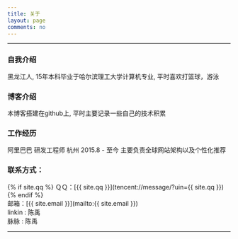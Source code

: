 ```yaml
---
title: 关于
layout: page
comments: no
---
```


---

### 自我介绍
黑龙江人, 15年本科毕业于哈尔滨理工大学计算机专业, 平时喜欢打篮球，游泳

### 博客介绍
本博客搭建在github上, 平时主要记录一些自己的技术积累

### 工作经历
阿里巴巴 研发工程师 杭州 2015.8 - 至今 主要负责全球网站架构以及个性化推荐

### 联系方式：
{% if site.qq %} ＱＱ：[{{ site.qq }}](tencent://message/?uin={{ site.qq }}) {% endif %} <br>
邮箱：[{{ site.email }}](mailto:{{ site.email }}) <br>
linkin : 陈禹 <br>
脉脉 : 陈禹

----

